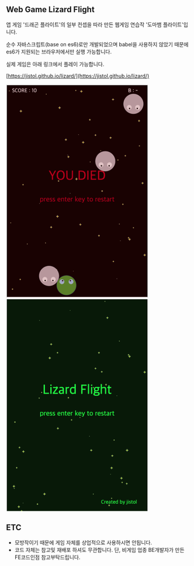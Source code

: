 Web Game Lizard Flight
----
앱 게임 '드래곤 플라이트'의 일부 컨셉을 따라 만든 웹게임 연습작 '도마뱀 플라이트'입니다.    

순수 자바스크립트(base on es6)로만 개발되었으며 babel을 사용하지 않았기 때문에 es6가 지원되는 브라우저에서만 실행 가능합니다.     

실제 게임은 아래 링크에서 플레이 가능합니다.     

[https://jistol.github.io/lizard/](https://jistol.github.io/lizard/)     

![screenshot1.png](./screenshot1.png)
![screenshot2.png](./screenshot2.png)

ETC
----
- 모방작이기 때문에 게임 자체를 상업적으로 사용하시면 안됩니다.
- 코드 자체는 참고및 재배포 하셔도 무관합니다. 단, 비게임 업종 BE개발자가 만든 FE코드인점 참고부탁드립니다.  